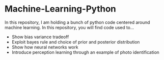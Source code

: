 # Machine-Learning-Python

In this repository, I am holding a bunch of python code centered around machine learning. In this repository, you will find code used to...

- Show bias variance tradeoff
- Exploit bayes rule and choice of prior and posterior distribution
- Show how neural networks work
- Introduce perception learning through an example of photo identification
